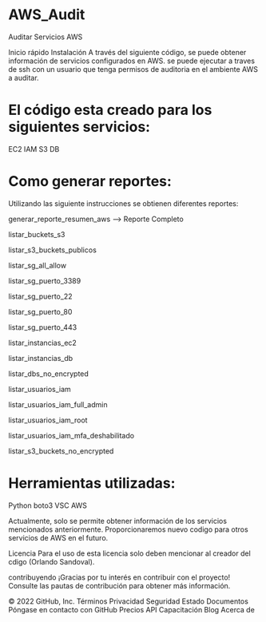 # AWS_Audit
Auditar Servicios AWS


Inicio rápido
Instalación
A través del siguiente código, se puede obtener información de servicios configurados en AWS. se puede ejecutar a traves de ssh con un usuario que tenga permisos 
de auditoria en el ambiente AWS a auditar.

# El código esta creado para los siguientes servicios:
EC2
IAM
S3
DB

# Como generar reportes:
Utilizando las siguiente instrucciones se obtienen diferentes reportes:

generar_reporte_resumen_aws --> Reporte Completo

listar_buckets_s3

listar_s3_buckets_publicos

listar_sg_all_allow

listar_sg_puerto_3389

listar_sg_puerto_22

listar_sg_puerto_80

listar_sg_puerto_443

listar_instancias_ec2

listar_instancias_db

listar_dbs_no_encrypted

listar_usuarios_iam

listar_usuarios_iam_full_admin

listar_usuarios_iam_root

listar_usuarios_iam_mfa_deshabilitado

listar_s3_buckets_no_encrypted

# Herramientas utilizadas:
Python
boto3 
VSC
AWS

Actualmente, solo se permite obtener información de los servicios mencionados anteriormente. Proporcionaremos nuevo codigo para otros servicios de AWS en el futuro.

Licencia
Para el uso de esta licencia solo deben mencionar al creador del cdigo (Orlando Sandoval).

contribuyendo
¡Gracias por tu interés en contribuir con el proyecto! Consulte las pautas de contribución para obtener más información.

© 2022 GitHub, Inc.
Términos
Privacidad
Seguridad
Estado
Documentos
Póngase en contacto con GitHub
Precios
API
Capacitación
Blog
Acerca de
